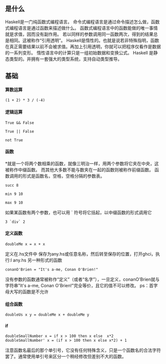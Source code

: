 ## 是什么
Haskell是一门纯函数式编程语言。
命令式编程语言是通过命令描述怎么做，函数式编程语言是通过函数来描述做什么。
函数式编程语言中的函数能做的唯一事情就是求值，因而没有副作用。
若以同样的参数调用同一函数两次，得到的结果总是相同。这被称作“引用透明”。
Haskell是惰性的。也就是说若非特殊指明，函数在真正需要结果以前不会被求值。再加上引用透明，你就可以把程序仅看作是数据的一系列变形。
惰性语言中的计算只是一组初始数据和变换公式。
Haskell 是静态类型的。并拥有一套强大的类型系统，支持自动类型推导。

## 基础
#### 算数运算
```
(1 + 2) * 3 / (-4)
```
#### 逻辑运算
```
True && False

True || False

not True
```
#### 函数
*就是一个将两个数相乘的函数，就像三明治一样，用两个参数将它夹在中央，这被称作中缀函数。
而其他大多数不能与数夹在一起的函数则被称作前缀函数。
函数调用的形式是函数名，空格，空格分隔的参数表。
```
succ 8

min 9 10 

max 9 10 
```
如果某函数有两个参数，也可以用 ` 符号将它括起，以中缀函数的形式调用它
```
3 `div` 2
```
#### 定义函数
```
doubleMe x = x + x 
```
定义在.hs文件中
保存为any.hs或任意名称，然后转至保存的位置，打开ghci，执行:l any.hs
另一种形式的函数
```
conanO'Brien = "It's a-me, Conan O'Brien!"  
```
没有参数的函数通常被称作“定义”（或者“名字”），一旦定义，conanO'Brien就与字符串"It's a-me, Conan O'Brien!"完全等价，且它的值不可以修改。
ps：首字母大写的函数是不允许
#### 组合函数
```
doubleUs x y = doubleMe x + doubleMe y  
```
#### if
```
doubleSmallNumber x = if x > 100 then x else  x*2 
doubleSmallNumber' x = (if x > 100 then x else x*2) + 1 
```
注意函数名最后的那个单引号，它没有任何特殊含义，只是一个函数名的合法字符罢了。通常使用单引号来区分一个稍经修改但差别不大的函数。

